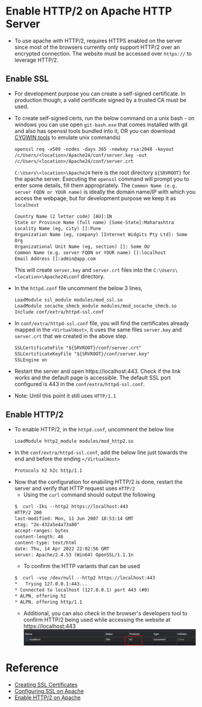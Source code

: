# Enable HTTP/2 on Apache HTTP Server
- To use apache with HTTP/2, requires HTTPS enabled on the server since most of the browsers currently only support HTTP/2 over an encrypted connection. The website must be accessed over `https://` to leverage HTTP/2.

## Enable SSL
- For development purpose you can create a self-signed certificate. In production though, a valid certificate signed by a trusted CA must be used.
- To create self-signed certs, run the below command on a unix bash - on windows you can use open `git-bash.exe` that comes installed with git and also has openssl tools bundled into it, OR you can download [CYGWIN tools](https://www.ssl.com/how-to/install-openssl-on-windows-with-cygwin/) to emulate unix commands)

  ``` 
  openssl req -x509 -nodes -days 365 -newkey rsa:2048 -keyout /c/Users/<location>/Apache24/conf/server.key -out /c/Users/<location>/Apache24/conf/server.crt
  ``` 
   `C:\Users\<location>\Apache24` here is the root directory `${SRVROOT}` for the apache server.
   Executing the `openssl` command will prompt you to enter some details, fill them appropriately. The `Common Name (e.g. server FQDN or YOUR name)` is ideally the domain name/IP with which you access the webpage, but for development purpose we keep it as `localhost`
   ```
   Country Name (2 letter code) [AU]:IN
   State or Province Name (full name) [Some-State]:Maharashtra
   Locality Name (eg, city) []:Pune
   Organization Name (eg, company) [Internet Widgits Pty Ltd]: Some Org
   Organizational Unit Name (eg, section) []: Some OU
   Common Name (e.g. server FQDN or YOUR name) []:localhost
   Email Address []:admin@app.com
   ```
  This will create `server.key` and `server.crt` files into the `C:\Users\<location>\Apache24\conf` directory.
- In the `httpd.conf` file uncomment the below 3 lines,
  ```
  LoadModule ssl_module modules/mod_ssl.so
  LoadModule socache_shmcb_module modules/mod_socache_shmcb.so
  Include conf/extra/httpd-ssl.conf
  ```
- In `conf/extra/httpd-ssl.conf` file, you will find the certificates already mapped in the `<VirtualHost>`, it uses the same files `server.key` and `server.crt` that we created in the above step.
  ```
  SSLCertificateFile "${SRVROOT}/conf/server.crt"
  SSLCertificateKeyFile "${SRVROOT}/conf/server.key"
  SSLEngine on
  ```
- Restart the server and open https://localhost:443. Check if the link works and the default page is accessible. The default SSL port configured is 443 in the `conf/extra/httpd-ssl.conf`.
- Note: Until this point it still uses `HTTP/1.1`


## Enable HTTP/2
- To enable HTTP/2, in the `httpd.conf`, uncomment the below line
  ```
  LoadModule http2_module modules/mod_http2.so
  ```
- In the  `conf/extra/httpd-ssl.conf`, add the below line just towards the end and before the ending `</VirtualHost>`
  ```
  Protocols h2 h2c http/1.1
  ```
- Now that the configuration for enabiling HTTP/2 is done, restart the server and verify that HTTP request uses `HTTP/2`
	- Using the `curl` command should output the following
    ```
	$  curl -Iks --http2 https://localhost:443
	HTTP/2 200
	last-modified: Mon, 11 Jun 2007 18:53:14 GMT
	etag: "2e-432a5e4a73a80"
	accept-ranges: bytes
	content-length: 46
	content-type: text/html
	date: Thu, 14 Apr 2022 22:02:56 GMT
	server: Apache/2.4.53 (Win64) OpenSSL/1.1.1n
    ```
	- To confirm the HTTP variants that can be used
    ```
    $  curl -vso /dev/null --http2 https://localhost:443
    *   Trying 127.0.0.1:443...
    * Connected to localhost (127.0.0.1) port 443 (#0)
    * ALPN, offering h2
    * ALPN, offering http/1.1
    ```
  - Additional, you can also check in the browser's developers tool to confirm HTTP/2 being used while accessing the website at https://localhost:443
     ![](Chrome-DevTools-HTTP2.PNG)
	 

# Reference
- [Creating SSL Certificates](https://www.digitalocean.com/community/tutorials/how-to-create-an-ssl-certificate-on-apache-for-centos-7#step-2-creating-a-new-certificate)
- [Configuring SSL on Apache](https://www.digitalocean.com/community/tutorials/how-to-create-an-ssl-certificate-on-apache-for-centos-7#step-3-setting-up-the-certificate)
- [Enable HTTP/2 on Apache](https://medium.com/tech-learnings/how-to-configure-apache-reverse-proxy-with-http-2-ebc87c1c7bcb)
